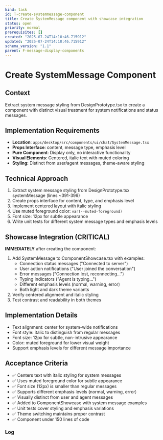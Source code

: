 ```yaml
---
kind: task
id: T-create-systemmessage-component
title: Create SystemMessage component with showcase integration
status: open
priority: normal
prerequisites: []
created: "2025-07-24T14:10:46.715912"
updated: "2025-07-24T14:10:46.715912"
schema_version: "1.1"
parent: F-message-display-components
---
```


# Create SystemMessage Component

## Context

Extract system message styling from DesignPrototype.tsx to create a component with distinct visual treatment for system notifications and status messages.

## Implementation Requirements

- **Location**: `apps/desktop/src/components/ui/chat/SystemMessage.tsx`
- **Props Interface**: content, message type, emphasis level
- **Pure Component**: Display only, no interactive functionality
- **Visual Elements**: Centered, italic text with muted coloring
- **Styling**: Distinct from user/agent messages, theme-aware styling

## Technical Approach

1. Extract system message styling from DesignPrototype.tsx systemMessage (lines ~391-396)
2. Create props interface for content, type, and emphasis level
3. Implement centered layout with italic styling
4. Use muted foreground color: `var(--muted-foreground)`
5. Font size: 12px for subtle appearance
6. Write unit tests for different system message types and emphasis levels

## Showcase Integration (CRITICAL)

**IMMEDIATELY** after creating the component:

1. Add SystemMessage to ComponentShowcase.tsx with examples:
   - Connection status messages ("Connected to server")
   - User action notifications ("User joined the conversation")
   - Error messages ("Connection lost, reconnecting...")
   - Typing indicators ("Agent is typing...")
   - Different emphasis levels (normal, warning, error)
   - Both light and dark theme variants
2. Verify centered alignment and italic styling
3. Test contrast and readability in both themes

## Implementation Details

- Text alignment: center for system-wide notifications
- Font style: italic to distinguish from regular messages
- Font size: 12px for subtle, non-intrusive appearance
- Color: muted foreground for lower visual weight
- Support emphasis levels for different message importance

## Acceptance Criteria

- ✅ Centers text with italic styling for system messages
- ✅ Uses muted foreground color for subtle appearance
- ✅ Font size (12px) is smaller than regular messages
- ✅ Supports different emphasis levels (normal, warning, error)
- ✅ Visually distinct from user and agent messages
- ✅ Added to ComponentShowcase with system message examples
- ✅ Unit tests cover styling and emphasis variations
- ✅ Theme switching maintains proper contrast
- ✅ Component under 150 lines of code

### Log
